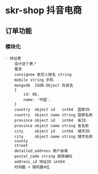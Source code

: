 # skr-shop 抖音电商

## 订单功能

### 模块化
    - 地址表
        设计这个表？
        需求
        consignee 收货人姓名 string
        mobile string 手机
        mongodb  JSON Object 存进去
        {
            id: 86,
            name: '中国'，
        }
        country  object id   int64  国家ID
        country  object name string 国家名称
        province object id   int64  省ID
        province object name string 省名称
        city     object id   int64  城市ID
        city     object name string 城市名称
        county
        street
        detailed_address 用户自填
        postal_code string 邮政编码 
        address_id 地址ID int64
        时间戳 + 随机数4位
